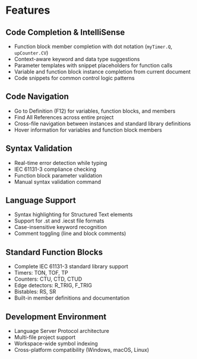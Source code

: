 # Features

## Code Completion & IntelliSense
- Function block member completion with dot notation (`myTimer.Q`, `upCounter.CV`)
- Context-aware keyword and data type suggestions
- Parameter templates with snippet placeholders for function calls
- Variable and function block instance completion from current document
- Code snippets for common control logic patterns

## Code Navigation
- Go to Definition (F12) for variables, function blocks, and members
- Find All References across entire project
- Cross-file navigation between instances and standard library definitions
- Hover information for variables and function block members

## Syntax Validation
- Real-time error detection while typing
- IEC 61131-3 compliance checking
- Function block parameter validation
- Manual syntax validation command

## Language Support
- Syntax highlighting for Structured Text elements
- Support for .st and .iecst file formats
- Case-insensitive keyword recognition
- Comment toggling (line and block comments)

## Standard Function Blocks
- Complete IEC 61131-3 standard library support
- Timers: TON, TOF, TP
- Counters: CTU, CTD, CTUD  
- Edge detectors: R_TRIG, F_TRIG
- Bistables: RS, SR
- Built-in member definitions and documentation

## Development Environment
- Language Server Protocol architecture
- Multi-file project support
- Workspace-wide symbol indexing
- Cross-platform compatibility (Windows, macOS, Linux)
